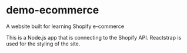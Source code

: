 # demo-ecommerce
A website built for learning Shopify e-commerce

This is a Node.js app that is connecting to the Shopify API. Reactstrap is used for the styling of the site.
